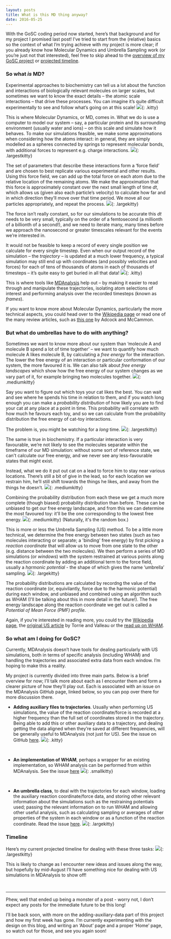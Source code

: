 ```yaml
---
layout: posts
title: What is this MD thing anyway?
date: 2016-05-25
---
```


With the GoSC coding period now started, here’s that background and for my project I promised last post! I’ve tried to start from the (relative) basics so the context of what I’m trying achieve with my project is more clear; if you already know how Molecular Dynamics and Umbrella Sampling work (or you’re just not that interested), feel free to skip ahead to the [overview of my GoSC project](#GoSC) or [projected timeline](#timeline).


###  So what *is* MD?
Experimental approaches to biochemistry can tell us a lot about the function and interactions of biologically relevant molecules on larger scales, but sometimes we want to know the exact details – the atomic scale interactions – that drive these processes. You can imagine it’s quite difficult experimentally to see and follow what’s going on at this scale!
![](/images/DetectiveKitty.png){: .kitty}

This is where Molecular Dynamics, or MD, comes in.  What we do is use a computer to model our system – say, a particular protein and its surrounding environment (usually water and ions) – on this scale and simulate how it behaves. To make our simulations feasible, we make some approximations when considering how the atoms interact: in general, they are simply modelled as a spheres connected by springs to represent molecular bonds, with additional forces to represent e.g. charge interactions.
![](/images/ForceFieldKitty.png){: .largestkitty}

The set of parameters that describe these interactions form a ‘force field’ and are chosen to best replicate various experimental and other results. Using this force field, we can add up the total force on each atom due to the relative location of the remaining atoms. We make the approximation that this force is approximately constant over the next small length of time *dt*, which allows us (given also each particle’s velocity) to calculate how far and in which direction they’ll move over that time period. We move all our particles appropriately, and repeat the process.
![](/images/TimestepKitty.png){: .largekitty}


The force isn’t really constant, so for our simulations to be accurate this *dt* needs to be very small, typically on the order of a femtosecond (a millionth of a billionth of a second!), and we need to iterate many, many times before we approach the nanosecond or greater timescales relevant for the events we’re interested in. 

It would not be feasible to keep a record of every single position we calculate for every single timestep. Even when our output record of the simulation – the *trajectory* – is updated at a much lower frequency, a typical simulation may still end up with coordinates (and possibly velocities and forces) for each of tens of thousands of atoms in each of thousands of timesteps – it’s quite easy to get buried in all that data!
![](/images/CrushedKitty.png){: .kitty}

This is where tools like [MDAnalysis](http://www.mdanalysis.org/) help out – by making it easier to read through and manipulate these trajectories, isolating atom selections of interest and performing analysis over the recorded timesteps (known as *frames*).

If you want to know more about Molecular Dynamics, particularly the more technical aspects, you could head over to the [Wikipedia page](https://en.wikipedia.org/wiki/Molecular_dynamics) or read one of the many review articles, such as [this one](http://dx.doi.org/10.1021/cr040426m) by Adcock and McCammon.


### But what do umbrellas have to do with anything?
Sometimes we want to know more about our system than ‘molecule A and molecule B spend a lot of time together’ – we want to quantify how much molecule A likes molecule B, by calculating a *free energy* for the interaction. The lower the free energy of an interaction or particular conformation of our system, the more favoured it is. We can also talk about *free energy landscapes* which show how the free energy of our system changes as we vary part of it, for example bringing two molecules together.
![](/images/LandscapeKitty.png){: .mediumkitty}

Say you want to figure out which toys your cat likes the best. You can wait and see where he spends his time in relation to them, and if you watch long enough you can make a *probability distribution* of how likely you are to find your cat at any place at a point in time. This probability will correlate with how much he favours each toy, and so we can calculate from the probability distribution the free energy of cat-toy interactions.

The problem is, you might be watching for a *long* time.
![](/images/WaitKitty.png){: .largestkitty}

The same is true in biochemistry. If a particular interaction is very favourable, we’re not likely to see the molecules separate within the timeframe of our MD simulation: without some sort of reference state, we can't calculate our free energy, and we never see any less-favourable states that might exist.

Instead, what we do it put out cat on a lead to force him to stay near various locations. There’s still a bit of give in the lead, so for each location we restrain him, he’ll still shift towards the things he likes, and away from the things he doesn’t.
![](/images/BiasKitty.png){: .mediumkitty}


Combining the probability distribution from each these we get a much more complete (though biased) probability distribution than before. These can be unbiased to get our free energy landscape, and from this we can determine the most favoured toy: it'll be the one corresponding to the lowest free energy.
![](/images/FullProfileKitty.png){: .mediumkitty}
(Naturally, it's the random box.)

This is more or less the Umbrella Sampling (US) method. To be a little more technical, we determine the free energy between two states (such as two molecules interacting or separate; a 'binding' free energy) by first picking a *reaction coordinate* that will allow us to move from one state to the other (e.g. distance between the two molecules). We then perform a series of MD simulations (or *windows*) with the system restrained at various points along the reaction coordinate by adding an additional term to the force field, usually a *harmonic potential* - the shape of which gives the name ‘umbrella’ sampling.
![](/images/UmbrellaNameKitty.png){: .largekitty}

The probability distributions are calculated by recordng the value of the reaction coordinate (or, equivilantly, force due to the harmonic potential) during each window, and unbiased and combined using an algorithm such as WHAM (I'll be talking about this in more detail in the future!). The free energy landscape along the reaction coordinate we get out is called a *Potential of Mean Force (PMF) profile*.

Again, if you’re interested in reading more, you could try the [Wikipedia page]( https://en.wikipedia.org/wiki/Umbrella_sampling), the [original US article](http://dx.doi.org/10.1016/0021-9991(77)90121-8) by Torrie and Valleau or the [read up on WHAM](http://dx.doi.org/10.1002/jcc.540130812).

### <a name="GoSC"></a> So what am I doing for GoSC?
Currently, MDAnalysis doesn’t have tools for dealing particularly with US simulations, both in terms of specific analysis (including WHAM) and handling the trajectories and associated extra data from each window. I’m hoping to make this a reality.
 
My project is currently divided into three main parts. Below is a brief overview for now; I’ll talk more about each as I encounter them and form a clearer picture of how they’ll play out. Each is associated with an issue on the MDAnalysis GitHub page, linked below, so you can pop over there for more discussion there.

- **Adding auxiliary files to trajectories**. 
Usually when performing US simulations, the value of the reaction coordinate/force is recorded at a higher frequency than the full set of coordinates stored in the trajectory. Being able to add this or other auxiliary data to a trajectory, and dealing getting the data aligned when they’re saved at different frequencies, will be generally useful to MDAnalysis (not just for US). See the issue on GitHub [here](https://github.com/MDAnalysis/mdanalysis/issues/785).
![](/images/AuxKitty.png){: .kitty}

<br/>

- **An implementation of WHAM**, perhaps a wrapper for an existing implementation, so WHAM analysis can be performed from within MDAnalysis. See the issue [here](https://github.com/MDAnalysis/mdanalysis/issues/842)
![](/images/WhamKitty.png){: .smallkitty}

<br/>

- **An umbrella class**, to deal with the trajectories for each window, loading the auxiliary reaction coordinate/force data, and storing other relevant information about the simulations such as the restraining potentials used; passing the relevant information on to run WHAM and allowing other useful analysis, such as calculating sampling or averages of other properties of the system in each window or as a function of the reaction coordinate. Read the issue [here]( https://github.com/MDAnalysis/mdanalysis/issues/843).
![](/images/ClassKitty.png){: .largekitty}




### <a name="timeline"></a> Timeline
Here’s my current projected timeline for dealing with these three tasks:
![](/images/TimelineKitty.png){: .largestkitty}

This is likely to change as I encounter new ideas and issues along the way, but hopefully by mid-August I’ll have something nice for dealing with US simulations in MDAnalysis to show off!

<br/>

***
Phew, well that ended up being a monster of a post - worry not, I don’t expect any posts for the immediate future to be this long!

I’ll be back soon, with more on the adding-auxiliary-data part of this project and how my first week has gone. I’m currently experimenting with the design on this blog, and writing an ‘About’ page and a proper ‘Home’ page, so watch out for those, and see you again soon!
